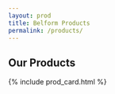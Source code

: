 ```yaml
---
layout: prod
title: Belform Products
permalink: /products/
---
```


<h2>Our Products</h2>
{% include prod_card.html %}

